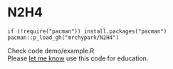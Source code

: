 # N2H4

```
if (!require("pacman")) install.packages("pacman")
pacman::p_load_gh("mrchypark/N2H4")
```

Check code demo/example.R<br>
Please [let me know](mailto:mrchypark@gmail.com) use this code for education.
